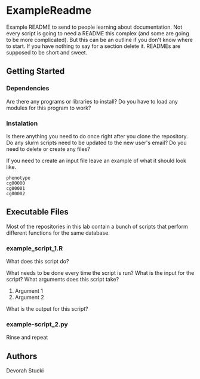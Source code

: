 # ExampleReadme
Example README to send to people learning about documentation. Not every script is going to need a README this complex (and some are going to be more complicated). But this can be an outline if you don't know where to start. If you have nothing to say for a section delete it. READMEs are supposed to be short and sweet.

## Getting Started

### Dependencies

Are there any programs or libraries to install? Do you have to load any modules for this program to work? 

### Instalation
Is there anything you need to do once right after you clone the repository. Do any slurm scripts need to be updated to the new user's email? Do you need to delete or create any files?

If you need to create an input file leave an example of what it should look like.
````
phenotype
cg00000
cg00001
cg00002
````

## Executable Files

Most of the repositories in this lab contain a bunch of scripts that perform different functions for the same database.

### example_script_1.R

What does this script do?

What needs to be done every time the script is run? What is the input for the script? What arguments does this script take?
1. Argument 1
2. Argument 2

What is the output for this script?

### example-script_2.py

Rinse and repeat

## Authors

Devorah Stucki



